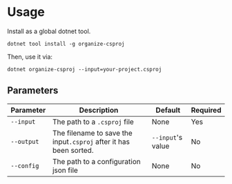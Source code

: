 <style>
    table {
        width:100%;
    }
</style>

# Usage

Install as a global dotnet tool.
```
dotnet tool install -g organize-csproj
```

Then, use it via:
```
dotnet organize-csproj --input=your-project.csproj
```

## Parameters


| Parameter | Description | Default | Required |
| --------- | ----------- | ------- | -------- |
| `--input` | The path to a `.csproj` file | None | Yes |
| `--output`| The filename to save the input`.csproj` after it has been sorted. | `--input`'s value | No |
| `--config` | The path to a configuration json file | None | No |
